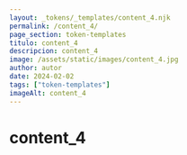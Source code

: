 ```yaml
---
layout: _tokens/_templates/content_4.njk
permalink: /content_4/
page_section: token-templates
titulo: content_4
descripcion: content_4
image: /assets/static/images/content_4.jpg
author: autor
date: 2024-02-02 
tags: ["token-templates"]
imageAlt: content_4
---
```

# content_4

